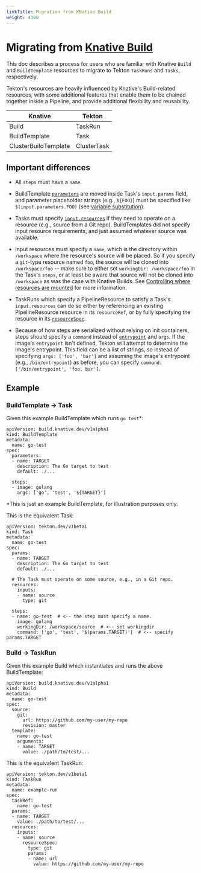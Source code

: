 ```yaml
---
linkTitle: Migration from KNative Build
weight: 4100
---
```

# Migrating from [Knative Build](https://github.com/knative/build)

This doc describes a process for users who are familiar with Knative `Build` and
`BuildTemplate` resources to migrate to Tekton `TaskRuns` and `Tasks`, respectively.

Tekton's resources are heavily influenced by Knative's Build-related resources,
with some additional features that enable them to be chained together inside a
Pipeline, and provide additional flexibility and reusability.

| **Knative**          | **Tekton**  |
|----------------------|-------------|
| Build                | TaskRun     |
| BuildTemplate        | Task        |
| ClusterBuildTemplate | ClusterTask |

## Important differences

* All `steps` must have a `name`.

* BuildTemplate
  [`parameters`](https://github.com/tektoncd/pipeline/blob/master/docs/tasks.md#parameters)
  are moved inside Task's `input.params` field, and parameter placeholder
  strings (e.g., `${FOO}`) must be specified like `$(input.parameters.FOO)`
  (see [variable substitution](/vault/Pipelines-v0.14.3/tasks/#variable-substitution)).

* Tasks must specify
  [`input.resources`](https://github.com/tektoncd/pipeline/blob/master/docs/tasks.md#input-resources)
  if they need to operate on a resource (e.g., source from a Git repo).
  BuildTemplates did not specify input resource requirements, and just assumed
  whatever source was available.

* Input resources must specify a `name`, which is the directory within
  `/workspace` where the resource's source will be placed. So if you specify a
  `git`-type resource named `foo`, the source will be cloned into
  `/workspace/foo` -- make sure to either set `workingDir: /workspace/foo` in
  the Task's `steps`, or at least be aware that source will not be cloned into
  `/workspace` as was the case with Knative Builds. See [Controlling where
  resources are
  mounted](https://github.com/tektoncd/pipeline/blob/master/docs/tasks.md#controlling-where-resources-are-mounted)
  for more information.

* TaskRuns which specify a PipelineResource to satisfy a Task's `input.resources`
  can do so either by referencing an existing PipelineResource resource in its
  `resourceRef`, or by fully specifying the resource in its
  [`resourceSpec`](https://github.com/tektoncd/pipeline/blob/master/docs/taskruns.md#providing-resources).

* Because of how steps are serialized without relying on init containers, steps
  should specify a `command` instead of
  [`entrypoint`](https://github.com/tektoncd/pipeline/blob/master/docs/container-contract.md#entrypoint)
  and `args`. If the image's `entrypoint` isn't defined, Tekton will attempt
  to determine the image's entrypoint. This field can be a list of strings,
  so instead of specifying `args: ['foo', 'bar']` and assuming the image's
  entrypoint (e.g., `/bin/entrypoint`) as before, you can specify
  `command: ['/bin/entrypoint', 'foo, bar']`.

## Example

### BuildTemplate -> Task

Given this example BuildTemplate which runs `go test`*:

```
apiVersion: build.knative.dev/v1alpha1
kind: BuildTemplate
metadata:
  name: go-test
spec:
  parameters:
  - name: TARGET
    description: The Go target to test
    default: ./...

  steps:
  - image: golang
    args: ['go', 'test', '${TARGET}']
```

*This is just an example BuildTemplate, for illustration purposes only.

This is the equivalent Task:

```
apiVersion: tekton.dev/v1beta1
kind: Task
metadata:
  name: go-test
spec:
  params:
  - name: TARGET
    description: The Go target to test
    default: ./...

  # The Task must operate on some source, e.g., in a Git repo.
  resources:
    inputs:
    - name: source
      type: git

  steps:
  - name: go-test  # <-- the step must specify a name.
    image: golang
    workingDir: /workspace/source  # <-- set workingdir
    command: ['go', 'test', '$(params.TARGET)']  # <-- specify params.TARGET
```

### Build -> TaskRun

Given this example Build which instantiates and runs the above
BuildTemplate:

```
apiVersion: build.knative.dev/v1alpha1
kind: Build
metadata:
  name: go-test
spec:
  source:
    git:
      url: https://github.com/my-user/my-repo
      revision: master
  template:
    name: go-test
    arguments:
    - name: TARGET
      value: ./path/to/test/...
```

This is the equivalent TaskRun:

```
apiVersion: tekton.dev/v1beta1
kind: TaskRun
metadata:
  name: example-run
spec:
  taskRef:
    name: go-test
  params:
  - name: TARGET
    value: ./path/to/test/...
  resources:
    inputs:
    - name: source
      resourceSpec:
        type: git
        params:
        - name: url
          value: https://github.com/my-user/my-repo
```
